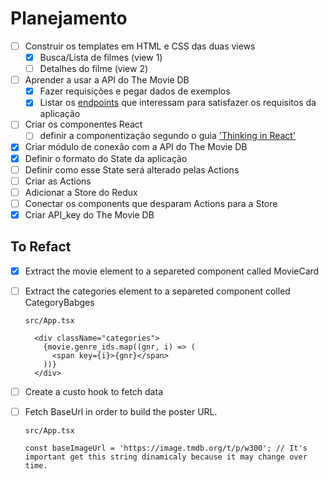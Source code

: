 # Planejamento

- [ ] Construir os templates em HTML e CSS das duas views
  - [x] Busca/Lista de filmes (view 1)
  - [ ] Detalhes do filme (view 2)
- [ ] Aprender a usar a API do The Movie DB
  - [x] Fazer requisições e pegar dados de exemplos
  - [x] Listar os [endpoints](#endpoints) que interessam para satisfazer os requisitos da aplicação
- [ ] Criar os componentes React
  - [ ] definir a componentização segundo o guia ['Thinking in React'](https://pt-br.reactjs.org/docs/thinking-in-react.html)
- [x] Criar módulo de conexão com a API do The Movie DB
- [x] Definir o formato do State da aplicação
- [ ] Definir como esse State será alterado pelas Actions
- [ ] Criar as Actions
- [ ] Adicionar a Store do Redux
- [ ] Conectar os components que desparam Actions para a Store
- [x] Criar API_key do The Movie DB

## To Refact

- [x] Extract the movie element to a separeted component called MovieCard
- [ ] Extract the categories element to a separeted component colled CategoryBabges

  `src/App.tsx`
  ``` tsx
    <div className="categories">
      {movie.genre_ids.map((gnr, i) => (
        <span key={i}>{gnr}</span>
      ))}
    </div>
  ```

- [ ] Create a custo hook to fetch data
- [ ] Fetch BaseUrl in order to build the poster URL.
  
  `src/App.tsx`
  ```tsx
  const baseImageUrl = 'https://image.tmdb.org/t/p/w300'; // It's important get this string dinamicaly because it may change over time.
  ```
